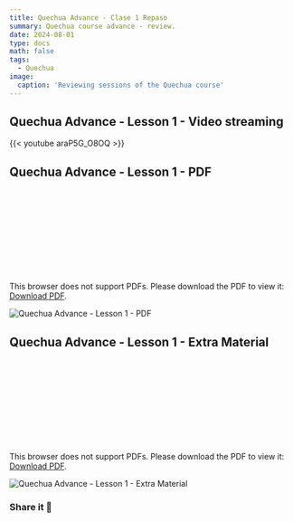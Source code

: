 ```yaml
---
title: Quechua Advance - Clase 1 Repaso
summary: Quechua course advance - review.
date: 2024-08-01
type: docs
math: false
tags:
  - Quechua
image:
  caption: 'Reviewing sessions of the Quechua course'
---
```


## Quechua Advance - Lesson 1 - Video streaming

{{< youtube araP5G_O8OQ >}}

## Quechua Advance - Lesson 1 - PDF

<object data="1ra_clase_repaso.pdf" type="application/pdf" width="700px" height="900px">
    <embed src="1ra_clase_repaso.pdf">
        <p>This browser does not support PDFs. Please download the PDF to view it: <a href="1ra_clase_repaso.pdf">Download PDF</a>.</p>
    </embed>
</object>

![Quechua Advance - Lesson 1 - PDF](https://drive.google.com/file/d/1Ay5yXRYDvAGY23-c0hgSVL8tb2y_wxwH/view?usp=drive_link)

## Quechua Advance - Lesson 1 - Extra Material

<object data="1ra_clase_repaso_instructivo.pdf" type="application/pdf" width="700px" height="900px">
    <embed src="1ra_clase_repaso.pdf">
        <p>This browser does not support PDFs. Please download the PDF to view it: <a href="1ra_clase_repaso.pdf">Download PDF</a>.</p>
    </embed>
</object>

![Quechua Advance - Lesson 1 - Extra Material](https://drive.google.com/file/d/1d7jEroGWqiTgbVuaxWSAgSmGpJ2LSHNu/view?usp=drive_link)

### Share it 🙌